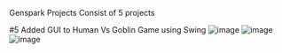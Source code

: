 Genspark Projects Consist of 5 projects 

#5 Added GUI to Human Vs Goblin Game using Swing 
![image](https://user-images.githubusercontent.com/70487686/172667569-c13d9ccf-dc5e-49b4-9c46-c0389e96eb02.png) ![image](https://user-images.githubusercontent.com/70487686/172667852-4a045e00-4b1a-4695-ad4b-210d257bd88f.png) ![image](https://user-images.githubusercontent.com/70487686/172668093-e0b57fa9-601e-4f81-b34c-5cb0d56bacd7.png)



